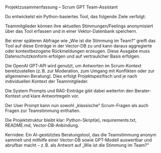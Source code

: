 
Projektzusammenfassung – Scrum GPT Team-Assistant


Du entwickelst ein Python-basiertes Tool, das folgende Ziele verfolgt:

Teammitglieder können ihre aktuellen Stimmungen/Feelings anonymisiert über das Tool erfassen und in einer Vektor-Datenbank speichern.

Bei einer späteren Abfrage wie „Wie ist die Stimmung im Team?“ greift das Tool auf diese Einträge in der Vector-DB zu und kann daraus aggregierte oder kontextbezogene Rückmeldungen erzeugen. Diese Ausgabe muss Datenschutzkonform erfolgen und auf vertraulicher Basis erfolgen.

Die OpenAI GPT-API wird genutzt, um Antworten im Scrum-Kontext bereitzustellen (z. B. zur Moderation, zum Umgang mit Konflikten oder zur allgemeinen Beratung). Dies erfolgt Projektspezifisch und je nach individuellen Kontext der Teammitglieder.

Die System Prompts und RAG-Einträge gibt dabei weiterhin den Berater-Kontext und klare Antwortregeln vor.

Der User Prompt kann nun sowohl „klassische“ Scrum-Fragen als auch Fragen zur Teamstimmung enthalten.

Die Projektstruktur bleibt klar: Python-Skript(e), requirements.txt, README.md, Vector-DB-Anbindung.

Kernidee:
Ein AI-gestütztes Beratungstool, das die Teamstimmung anonym sammelt und mithilfe einer Vector-DB sowie GPT-Modell auswertbar und abrufbar macht – z. B. als Antwort auf „Wie ist die Stimmung im Team?“

